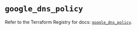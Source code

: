 # `google_dns_policy`

Refer to the Terraform Registry for docs: [`google_dns_policy`](https://registry.terraform.io/providers/hashicorp/google-beta/6.50.0/docs/resources/google_dns_policy).
